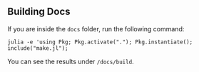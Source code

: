 ## Building Docs

If you are inside the `docs` folder, run the following command: 

    julia -e 'using Pkg; Pkg.activate("."); Pkg.instantiate(); include("make.jl");
    
You can see the results under `/docs/build`.
